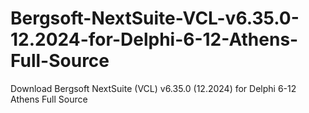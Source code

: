 # Bergsoft-NextSuite-VCL-v6.35.0-12.2024-for-Delphi-6-12-Athens-Full-Source
Download Bergsoft NextSuite (VCL) v6.35.0 (12.2024) for Delphi 6-12 Athens Full Source
